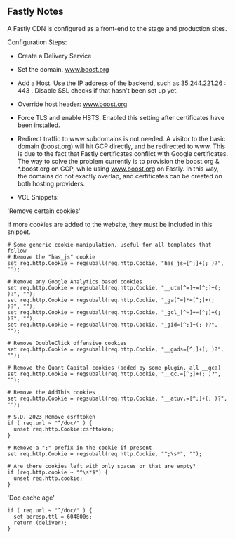 
## Fastly Notes

A Fastly CDN is configured as a front-end to the stage and production sites.

Configuration Steps:

- Create a Delivery Service

- Set the domain. www.boost.org

- Add a Host. Use the IP address of the backend, such as 35.244.221.26 : 443 . Disable SSL checks if that hasn't been set up yet.  

- Override host header: www.boost.org

- Force TLS and enable HSTS. Enabled this setting after certificates have been installed.  

- Redirect traffic to www subdomains is not needed. A visitor to the basic domain (boost.org) will hit GCP directly, and be redirected to www. This is due to the fact that Fastly certificates conflict with Google certificates. The way to solve the problem currently is to provision the boost.org & *.boost.org on GCP, while using www.boost.org on Fastly. In this way, the domains do not exactly overlap, and certificates can be created on both hosting providers.

- VCL Snippets:  

'Remove certain cookies'

If more cookies are added to the website, they must be included in this snippet.

```
# Some generic cookie manipulation, useful for all templates that follow
# Remove the "has_js" cookie
set req.http.Cookie = regsuball(req.http.Cookie, "has_js=[^;]+(; )?", "");

# Remove any Google Analytics based cookies
set req.http.Cookie = regsuball(req.http.Cookie, "__utm[^=]+=[^;]+(; )?", "");
set req.http.Cookie = regsuball(req.http.Cookie, "_ga[^=]*=[^;]+(; )?", "");
set req.http.Cookie = regsuball(req.http.Cookie, "_gcl_[^=]+=[^;]+(; )?", "");
set req.http.Cookie = regsuball(req.http.Cookie, "_gid=[^;]+(; )?", "");

# Remove DoubleClick offensive cookies
set req.http.Cookie = regsuball(req.http.Cookie, "__gads=[^;]+(; )?", "");

# Remove the Quant Capital cookies (added by some plugin, all __qca)
set req.http.Cookie = regsuball(req.http.Cookie, "__qc.=[^;]+(; )?", "");

# Remove the AddThis cookies
set req.http.Cookie = regsuball(req.http.Cookie, "__atuv.=[^;]+(; )?", "");

# S.D. 2023 Remove csrftoken
if ( req.url ~ "^/doc/" ) {
  unset req.http.Cookie:csrftoken;
}
  
# Remove a ";" prefix in the cookie if present
set req.http.Cookie = regsuball(req.http.Cookie, "^;\s*", "");

# Are there cookies left with only spaces or that are empty?
if (req.http.cookie ~ "^\s*$") {
  unset req.http.cookie;
}
``` 

'Doc cache age'

```
if ( req.url ~ "^/doc/" ) {
  set beresp.ttl = 604800s;
  return (deliver);
}
```

